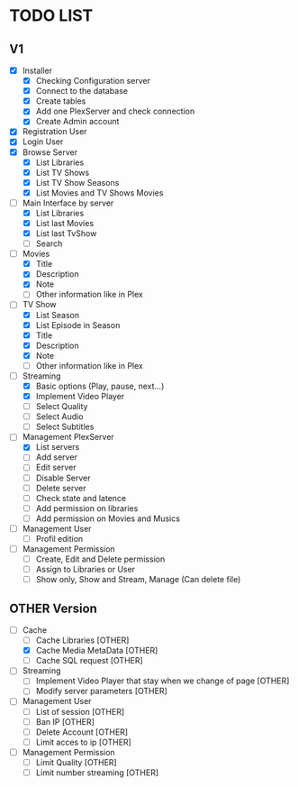 # TODO LIST

## V1
- [x] Installer
  - [x] Checking Configuration server
  - [x] Connect to the database
  - [x] Create tables
  - [x] Add one PlexServer and check connection
  - [x] Create Admin account
- [x] Registration User
- [x] Login User
- [x] Browse Server
  - [x] List Libraries
  - [x] List TV Shows
  - [x] List TV Show Seasons
  - [x] List Movies and TV Shows Movies
- [ ] Main Interface by server
  - [x] List Libraries
  - [x] List last Movies
  - [x] List last TvShow
  - [ ] Search
- [ ] Movies
  - [x] Title
  - [x] Description
  - [x] Note
  - [ ] Other information like in Plex
- [ ] TV Show
  - [x] List Season
  - [x] List Episode in Season
  - [x] Title
  - [x] Description
  - [x] Note
  - [ ] Other information like in Plex
- [ ] Streaming
  - [x] Basic options (Play, pause, next...)
  - [x] Implement Video Player
  - [ ] Select Quality
  - [ ] Select Audio
  - [ ] Select Subtitles
- [ ] Management PlexServer
  - [x] List servers
  - [ ] Add server
  - [ ] Edit server
  - [ ] Disable Server
  - [ ] Delete server
  - [ ] Check state and latence
  - [ ] Add permission on libraries
  - [ ] Add permission on Movies and Musics
- [ ] Management User
  - [ ] Profil edition
- [ ] Management Permission
  - [ ] Create, Edit and Delete permission
  - [ ] Assign to Libraries or User
  - [ ] Show only, Show and Stream, Manage (Can delete file)

## OTHER Version
- [ ] Cache
  - [ ] Cache Libraries [OTHER]
  - [x] Cache Media MetaData [OTHER]
  - [ ] Cache SQL request [OTHER]
- [ ] Streaming
  - [ ] Implement Video Player that stay when we change of page [OTHER]
  - [ ] Modify server parameters [OTHER]
- [ ] Management User
  - [ ] List of session [OTHER]
  - [ ] Ban IP [OTHER]
  - [ ] Delete Account [OTHER]
  - [ ] Limit acces to ip [OTHER]
- [ ] Management Permission
  - [ ] Limit Quality [OTHER]
  - [ ] Limit number streaming [OTHER]
